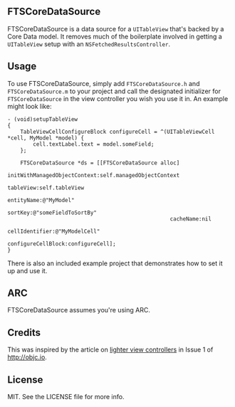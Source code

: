FTSCoreDataSource
--------

FTSCoreDataSource is a data source for a `UITableView` that's backed by a Core Data model.  It removes much of the boilerplate involved in getting a `UITableView` setup with an `NSFetchedResultsController`.

## Usage

To use FTSCoreDataSource, simply add `FTSCoreDataSource.h` and `FTSCoreDataSource.m` to your project and call the designated initializer for `FTSCoreDataSource` in the view controller you wish you use it in.  An example might look like:

```objc
- (void)setupTableView
{
    TableViewCellConfigureBlock configureCell = ^(UITableViewCell *cell, MyModel *model) {
        cell.textLabel.text = model.someField;
    };

    FTSCoreDataSource *ds = [[FTSCoreDataSource alloc]
                                initWithManagedObjectContext:self.managedObjectContext
                                                   tableView:self.tableView
                                                  entityName:@"MyModel"
                                                     sortKey:@"someFieldToSortBy"
                                                   cacheName:nil
                                              cellIdentifier:@"MyModelCell"
                                          configureCellBlock:configureCell];
}
```

There is also an included example project that demonstrates how to set it up and use it.

## ARC
FTSCoreDataSource assumes you're using ARC.

## Credits

This was inspired by the article on [lighter view controllers](http://www.objc.io/issue-1/lighter-view-controllers.html) in Issue 1 of http://objc.io.

## License

MIT. See the LICENSE file for more info.
